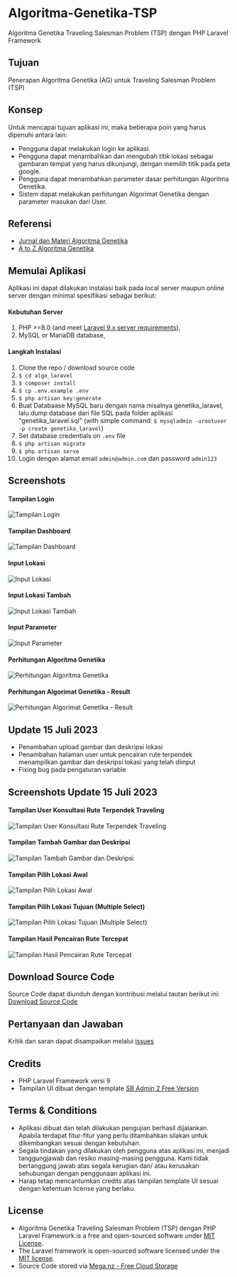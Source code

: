 # Algoritma-Genetika-TSP
Algoritma Genetika Traveling Salesman Problem (TSP) dengan PHP Laravel Framework

## Tujuan
Penerapan Algoritma Genetika (AG) untuk Traveling Salesman Problem (TSP)

## Konsep
Untuk mencapai tujuan aplikasi ini, maka beberapa poin yang harus dipenuhi antara lain:

- Pengguna dapat melakukan login ke aplikasi.
- Pengguna dapat menambahkan dan mengubah titik lokasi sebagai gambaran tempat yang harus dikunjungi, dengan memilih titik pada peta google.
- Pengguna dapat menambahkan parameter dasar perhitungan Algoritma Genetika.
- Sistem dapat melakukan perhitungan Algorimat Genetika dengan parameter masukan dari User.

## Referensi
- [Jurnal dan Materi Algoritma Genetika](https://github.com/kulikode-dev/Algoritma-Genetika-TSP/tree/main/referensi)
- [A to Z Algoritma Genetika](https://kulikode.gitbook.io/algoritma-genetika)
## Memulai Aplikasi
Aplikasi ini dapat dilakukan instalasi baik pada local server maupun online server dengan minimal spesifikasi sebagai berikut:

#### Kebutuhan Server
1. PHP >=8.0 (and meet [Laravel 9.x server requirements](https://laravel.com/docs/9.x/deployment#server-requirements)),
2. MySQL or MariaDB database,

#### Langkah Instalasi

1. Clone the repo / download source code
2. `$ cd algo_laravel`
3. `$ composer install`
4. `$ cp .env.example .env`
5. `$ php artisan key:generate`
6. Buat Databaase MySQL baru dengan nama misalnya genetika_laravel, lalu dump database dari file SQL pada folder aplikasi "genetika_laravel.sql"
(with simple command: `$ mysqladmin -urootuser -p create genetika_laravel`)
7. Set database credentials on `.env` file
8. `$ php artisan migrate`
9. `$ php artisan serve`
10. Login dengan alamat email `admin@admin.com` dan password `admin123`

## Screenshots
#### Tampilan Login
![Tampilan Login](https://github.com/kulikode-dev/Algoritma-Genetika-TSP/blob/main/images/1.%20Login%20Page.png)

#### Tampilan Dashboard
![Tampilan Dashboard](https://github.com/kulikode-dev/Algoritma-Genetika-TSP/blob/main/images/2.%20Dashboard.png)

#### Input Lokasi
![Input Lokasi](https://github.com/kulikode-dev/Algoritma-Genetika-TSP/blob/main/images/3.%20Input%20Lokasi%20Index.png)

#### Input Lokasi Tambah
![Input Lokasi Tambah](https://github.com/kulikode-dev/Algoritma-Genetika-TSP/blob/main/images/4.%20Input%20Lokasi%20Tambah.png)

#### Input Parameter
![Input Parameter](https://github.com/kulikode-dev/Algoritma-Genetika-TSP/blob/main/images/5.%20Input%20Parameter.png)

#### Perhitungan Algoritma Genetika
![Perhitungan Algoritma Genetika](https://github.com/kulikode-dev/Algoritma-Genetika-TSP/blob/main/images/6.%20Perhitungan%20AG.png)

#### Perhitungan Algorimat Genetika - Result
![Perhitungan Algorimat Genetika - Result](https://github.com/kulikode-dev/Algoritma-Genetika-TSP/blob/main/images/7.%20Perhitungan%20AG%20Result.png)

## Update 15 Juli 2023
- Penambahan upload gambar dan deskripsi lokasi
- Penambahan halaman user untuk pencairan rute terpendek menampilkan gambar dan deskripsi lokasi yang telah diinput
- Fixing bug pada pengaturan variable

## Screenshots Update 15 Juli 2023
#### Tampilan User Konsultasi Rute Terpendek Traveling
![Tampilan User Konsultasi Rute Terpendek Traveling](https://github.com/kulikode-dev/Algoritma-Genetika-TSP/blob/main/images/8.%20Menu%20User%20Dashboard.png)
#### Tampilan Tambah Gambar dan Deskripsi
![Tampilan Tambah Gambar dan Deskripsi](https://github.com/kulikode-dev/Algoritma-Genetika-TSP/blob/main/images/9.%20Add%20image%20upload%20and%20description.png)
#### Tampilan Pilih Lokasi Awal
![Tampilan Pilih Lokasi Awal](https://github.com/kulikode-dev/Algoritma-Genetika-TSP/blob/main/images/10.%20Pilih%20lokasi%20awal.png)
#### Tampilan Pilih Lokasi Tujuan (Multiple Select)
![Tampilan Pilih Lokasi Tujuan (Multiple Select)](https://github.com/kulikode-dev/Algoritma-Genetika-TSP/blob/main/images/11.%20Pilih%20lokasi%20tujuan%20(multiple).png)
#### Tampilan Hasil Pencairan Rute Tercepat
![Tampilan Hasil Pencairan Rute Tercepat](https://github.com/kulikode-dev/Algoritma-Genetika-TSP/blob/main/images/12.%20Hasil%20pencarian%20rute%20tercepat.png)

## Download Source Code
Source Code dapat diunduh dengan kontribusi melalui tautan berikut ini: [Download Source Code](https://produk.mayar.link/catalog/algoritma-genetika-traveling-salesman-problem-tsp-dengan-php-laravel-framework)

## Pertanyaan dan Jawaban
Kritik dan saran dapat disampaikan melalui [issues](https://github.com/kulikode-dev/Algoritma-Genetika-TSP/issues)

## Credits
- PHP Laravel Framework versi 9
- Tampilan UI dibuat dengan template [SB Admin 2 Free Version](https://startbootstrap.com/theme/sb-admin-2)

## Terms & Conditions
- Aplikasi dibuat dan telah dilakukan pengujian berhasil dijalankan. Apabila terdapat fitur-fitur yang perlu ditambahkan silakan untuk dikembangkan sesuai dengan kebutuhan. 
- Segala tindakan yang dilakukan oleh pengguna atas aplikasi ini, menjadi tanggungjawab dan resiko masing-masing pengguna. Kami tidak bertanggung jawab atas segala kerugian dan/ atau kerusakan sehubungan dengan penggunaan aplikasi ini. 
- Harap tetap mencantumkan credits atas tampilan template UI sesuai dengan ketentuan license yang berlaku.

## License
- Algoritma Genetika Traveling Salesman Problem (TSP) dengan PHP Laravel Framework is a free and open-sourced software under [MIT License](https://opensource.org/licenses/MIT).
- The Laravel framework is open-sourced software licensed under the [MIT license](https://opensource.org/licenses/MIT).
- Source Code stored via [Mega.nz - Free Cloud Storage](https://mega.nz/aff=5gEfSEGiEzQ)

